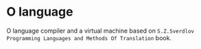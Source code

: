 # O language
O language compiler and a virtual machine based on `S.Z.Sverdlov Programming Languages and Methods Of Translation` book.